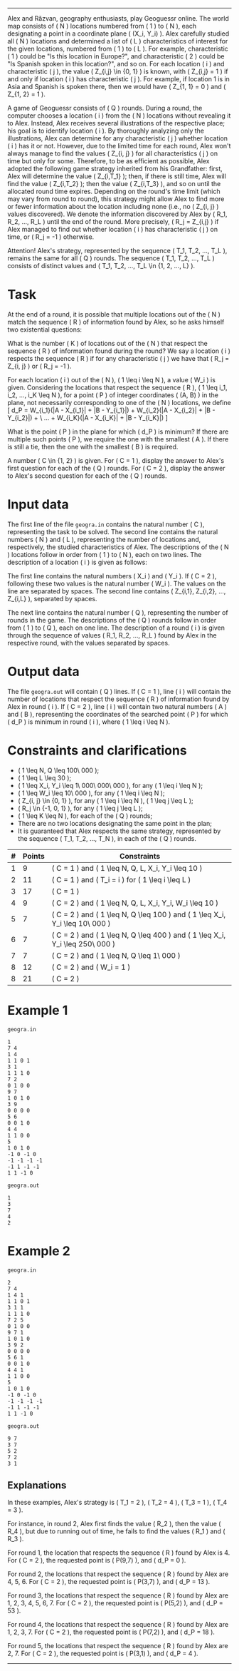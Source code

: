 ---

Alex and Răzvan, geography enthusiasts, play Geoguessr online. The world map consists of \( N \) locations numbered from \( 1 \) to \( N \), each designating a point in a coordinate plane \( (X_i, Y_i) \). Alex carefully studied all \( N \) locations and determined a list of \( L \) characteristics of interest for the given locations, numbered from \( 1 \) to \( L \). For example, characteristic \( 1 \) could be "Is this location in Europe?", and characteristic \( 2 \) could be "Is Spanish spoken in this location?", and so on. For each location \( i \) and characteristic \( j \), the value \( Z_{i,j} \in \{0, 1\} \) is known, with \( Z_{i,j} = 1 \) if and only if location \( i \) has characteristic \( j \). For example, if location 1 is in Asia and Spanish is spoken there, then we would have \( Z_{1, 1} = 0 \) and \( Z_{1, 2} = 1 \).

A game of Geoguessr consists of \( Q \) rounds. During a round, the computer chooses a location \( i \) from the \( N \) locations without revealing it to Alex. Instead, Alex receives several illustrations of the respective place; his goal is to identify location \( i \). By thoroughly analyzing only the illustrations, Alex can determine for any characteristic \( j \) whether location \( i \) has it or not. However, due to the limited time for each round, Alex won't always manage to find the values \( Z_{i, j} \) for all characteristics \( j \) on time but only for some. Therefore, to be as efficient as possible, Alex adopted the following game strategy inherited from his Grandfather: first, Alex will determine the value \( Z_{i,T_1} \); then, if there is still time, Alex will find the value \( Z_{i,T_2} \); then the value \( Z_{i,T_3} \), and so on until the allocated round time expires. Depending on the round's time limit (which may vary from round to round), this strategy might allow Alex to find more or fewer information about the location including none (i.e., no \( Z_{i, j} \) values discovered). We denote the information discovered by Alex by \( R_1, R_2, ..., R_L \) until the end of the round. More precisely, \( R_j = Z_{i,j} \) if Alex managed to find out whether location \( i \) has characteristic \( j \) on time, or \( R_j = -1 \) otherwise.

Attention! Alex's strategy, represented by the sequence \( T_1, T_2, ..., T_L \), remains the same for all \( Q \) rounds. The sequence \( T_1, T_2, ..., T_L \) consists of distinct values and \( T_1, T_2, ..., T_L \in \{1, 2, ..., L\} \).

# Task

At the end of a round, it is possible that multiple locations out of the \( N \) match the sequence \( R \) of information found by Alex, so he asks himself two existential questions:

What is the number \( K \) of locations out of the \( N \) that respect the sequence \( R \) of information found during the round? We say a location \( i \) respects the sequence \( R \) if for any characteristic \( j \) we have that \( R_j = Z_{i, j} \) or \( R_j = -1 \).

For each location \( i \) out of the \( N \), \( 1 \leq i \leq N \), a value \( W_i \) is given. Considering the locations that respect the sequence \( R \), \( 1 \leq i_1, i_2, ..., i_K \leq N \), for a point \( P \) of integer coordinates \( (A, B) \) in the plane, not necessarily corresponding to one of the \( N \) locations, we define
\[ d_P = W_{i_1}(|A - X_{i_1}| + |B - Y_{i_1}|) + W_{i_2}(|A - X_{i_2}| + |B - Y_{i_2}|) + \ ... + W_{i_K}(|A - X_{i_K}| + |B - Y_{i_K}|) \]

What is the point \( P \) in the plane for which \( d_P \) is minimum? If there are multiple such points \( P \), we require the one with the smallest \( A \). If there is still a tie, then the one with the smallest \( B \) is required.

A number \( C \in \{1, 2\} \) is given. For \( C = 1 \), display the answer to Alex's first question for each of the \( Q \) rounds. For \( C = 2 \), display the answer to Alex's second question for each of the \( Q \) rounds.

# Input data

The first line of the file `geogra.in` contains the natural number \( C \), representing the task to be solved. The second line contains the natural numbers \( N \) and \( L \), representing the number of locations and, respectively, the studied characteristics of Alex. The descriptions of the \( N \) locations follow in order from \( 1 \) to \( N \), each on two lines. The description of a location \( i \) is given as follows:

The first line contains the natural numbers \( X_i \) and \( Y_i \). If \( C = 2 \), following these two values is the natural number \( W_i \). The values on the line are separated by spaces.
The second line contains \( Z_{i,1}, Z_{i,2}, ..., Z_{i,L} \), separated by spaces.

The next line contains the natural number \( Q \), representing the number of rounds in the game. The descriptions of the \( Q \) rounds follow in order from \( 1 \) to \( Q \), each on one line. The description of a round \( i \) is given through the sequence of values \( R_1, R_2, ..., R_L \) found by Alex in the respective round, with the values separated by spaces.

# Output data

The file `geogra.out` will contain \( Q \) lines. If \( C = 1 \), line \( i \) will contain the number of locations that respect the sequence \( R \) of information found by Alex in round \( i \). If \( C = 2 \), line \( i \) will contain two natural numbers \( A \) and \( B \), representing the coordinates of the searched point \( P \) for which \( d_P \) is minimum in round \( i \), where \( 1 \leq i \leq N \).

# Constraints and clarifications

* \( 1 \leq N, Q \leq 100\ 000 \);
* \( 1 \leq L \leq 30 \);
* \( 1 \leq X_i, Y_i \leq 1\ 000\ 000\ 000 \), for any \( 1 \leq i \leq N \);
* \( 1 \leq W_i \leq 10\ 000 \), for any \( 1 \leq i \leq N \);
* \( Z_{i, j} \in \{0, 1\} \), for any \( 1 \leq i \leq N \), \( 1 \leq j \leq L \);
* \( R_j \in \{-1, 0, 1\} \), for any \( 1 \leq j \leq L \);
* \( 1 \leq K \leq N \), for each of the \( Q \) rounds;
* There are no two locations designating the same point in the plan;
* It is guaranteed that Alex respects the same strategy, represented by the sequence \( T_1, T_2, ..., T_N \), in each of the \( Q \) rounds.

| # | Points | Constraints          |
| - | ------- | ------------------- |
| 1 | 9      | \( C = 1 \) and \( 1 \leq N, Q, L, X_i, Y_i \leq 10 \) |
| 2 | 11     | \( C = 1 \) and \( T_i = i \) for \( 1 \leq i \leq L \)      |
| 3 | 17      | \( C = 1 \)      |
| 4 | 9      | \( C = 2 \) and \( 1 \leq N, Q, L, X_i, Y_i, W_i \leq 10 \)      |
| 5 | 7     | \( C = 2 \) and \( 1 \leq N, Q \leq 100 \) and \( 1 \leq X_i, Y_i \leq 10\ 000 \) |
| 6 | 7      | \( C = 2 \) and \( 1 \leq N, Q \leq 400 \) and \( 1 \leq X_i, Y_i \leq 250\ 000 \)      |
| 7 | 7      | \( C = 2 \) and \( 1 \leq N, Q \leq 1\ 000 \)      |
| 8 | 12      | \( C = 2 \) and \( W_i = 1 \)      |
| 8 | 21      | \( C = 2 \)      |

# Example 1

`geogra.in`
```
1
7 4
1 4
1 1 0 1
3 1
1 1 1 0
7 2
0 1 0 0
9 7
1 0 1 0
3 9
0 0 0 0
5 6
0 0 1 0
4 4
1 1 0 0
5
1 0 1 0
-1 0 -1 0
-1 -1 -1 -1
-1 1 -1 -1
1 1 -1 0
```

`geogra.out`
```
1
3
7
4
2
```

# Example 2

`geogra.in`
```
2
7 4
1 4 1
1 1 0 1
3 1 1
1 1 1 0
7 2 5
0 1 0 0
9 7 1
1 0 1 0
3 9 2
0 0 0 0
5 6 1
0 0 1 0
4 4 1
1 1 0 0
5
1 0 1 0
-1 0 -1 0
-1 -1 -1 -1
-1 1 -1 -1
1 1 -1 0
```

`geogra.out`
```
9 7
3 7
5 2
7 2
3 1
```

## Explanations

In these examples, Alex's strategy is \( T_1 = 2 \), \( T_2 = 4 \), \( T_3 = 1 \), \( T_4 = 3 \).

For instance, in round 2, Alex first finds the value \( R_2 \), then the value \( R_4 \), but due to running out of time, he fails to find the values \( R_1 \) and \( R_3 \). 

For round 1, the location that respects the sequence \( R \) found by Alex is 4. For \( C = 2 \), the requested point is \( P(9,7) \), and \( d_P = 0 \).

For round 2, the locations that respect the sequence \( R \) found by Alex are 4, 5, 6. For \( C = 2 \), the requested point is \( P(3,7) \), and \( d_P = 13 \).

For round 3, the locations that respect the sequence \( R \) found by Alex are 1, 2, 3, 4, 5, 6, 7. For \( C = 2 \), the requested point is \( P(5,2) \), and \( d_P = 53 \).

For round 4, the locations that respect the sequence \( R \) found by Alex are 1, 2, 3, 7. For \( C = 2 \), the requested point is \( P(7,2) \), and \( d_P = 18 \).

For round 5, the locations that respect the sequence \( R \) found by Alex are 2, 7. For \( C = 2 \), the requested point is \( P(3,1) \), and \( d_P = 4 \).

---